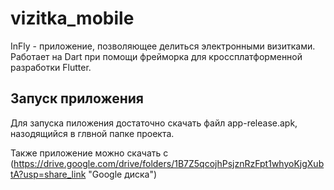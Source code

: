 # vizitka_mobile

InFly - приложение, позволяющее делиться электронными визитками. Работает на Dart при помощи фрейморка для кроссплатформенной разработки Flutter.

## Запуск приложения

Для запуска пиложения достаточно скачать файл app-release.apk, назодящийся в глвной папке проекта.

Также приложение можно скачать с (https://drive.google.com/drive/folders/1B7Z5qcojhPsjznRzFpt1whyoKjgXubtA?usp=share_link "Google диска")

